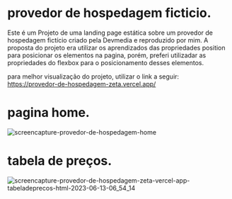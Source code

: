 # provedor de hospedagem ficticio.
Este é um Projeto de uma landing page estática sobre um provedor de hospedagem fictício criado pela Devmedia e reproduzido por mim.
A proposta do projeto era utilizar os aprendizados das propriedades position para posicionar os elementos na pagina, porém, preferi utilizadar as propriedades do flexbox para o posicionamento desses elementos.

para melhor visualização do projeto, utilizar o link a seguir:
https://provedor-de-hospedagem-zeta.vercel.app/

# pagina home.
![screencapture-provedor-de-hospedagem-home](https://github.com/WilliamSouzaTx/provedor-de-hospedagem/assets/118509267/9599025d-3f99-43af-963c-6dfaa37a52ba)

# tabela de preços.
![screencapture-provedor-de-hospedagem-zeta-vercel-app-tabeladeprecos-html-2023-06-13-06_54_14](https://github.com/WilliamSouzaTx/provedor-de-hospedagem/assets/118509267/67c70609-e606-49c0-98a7-ba68e616f809)
